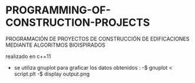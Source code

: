 # PROGRAMMING-OF-CONSTRUCTION-PROJECTS
PROGRAMACIÓN DE PROYECTOS DE CONSTRUCCIÓN DE EDIFICACIONES MEDIANTE ALGORITMOS BIOISPIRADOS

realizado en c++11

* se utiliza gnuplot para graficar los datos obtenidos : 
-$ gnuplot < script.plt 
-$ display output.png
